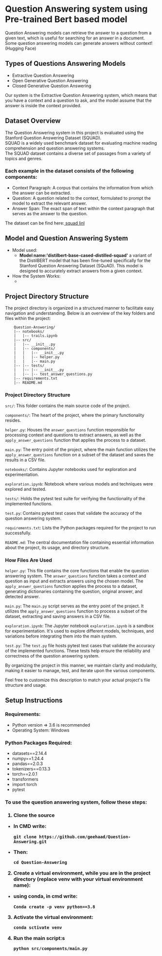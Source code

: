 # Question Answering system using Pre-trained Bert based model 

Question Answering models can retrieve the answer to a question from a given text, which is useful for searching for an answer in a document. <br> Some question answering models can generate answers without context! (Hugging Face)

<h2>Types of Questions Answering Models</h2>
<ul>
<li>Extractive Question Answering 
<li>Open Generative Question Answering 
<li>Closed Generative Question Answering 
</ul>

Our system is the Extractive Question Answering system, which means that you have a context and a question to ask, and the model assume that the answer is inside the context provided.

<h2>Dataset Overview</h2>
The Question Answering system in this project is evaluated using the Stanford Question Answering Dataset (SQUAD). <br>SQUAD is a widely used benchmark dataset for evaluating machine reading comprehension and question answering systems.<br>
The SQUAD dataset contains a diverse set of passages from a variety of topics and genres.
<br>
<h3>Each example in the dataset consists of the following components:</h3>
<ul>
<li>Context Paragraph: A corpus  that contains the information from which the answer can be extracted.
<li>Question: A question related to the context, formulated to prompt the model to extract the relevant answer.
<li>Answer Span: The exact span of text within the context paragraph that serves as the answer to the question.
</ul>
The dataset can be find here:<a href= "https://huggingface.co/datasets/squad"> squad linl </a>

<h2>Model and Question Answering System</h2>
    <ul>
    <li>Model used:
        <ul>
          <li> <b> Model name:'distilbert-base-cased-distilled-squad'</b> a variant of the DistilBERT model that has been fine-tuned specifically for the Stanford Question Answering Dataset (SQuAD). This model is designed to accurately extract answers from a given context.
          </ul>
    <li>How the System Works:
        <ul>
            <li> 
        </ul>
    </ul>

<h2>Project Directory Structure</h2>
The project directory is organized in a structured manner to facilitate easy navigation and understanding. Below is an overview of the key folders and files within the project:<br>
        
        Question-Answering/
        |-- notebooks/
        |   |-- trails.ipynb
        |-- src/
        |   |-- __init__.py
        |   |-- components/
        |   |   |-- __init__.py
        |   |   |-- helper.py
        |   |   |-- main.py
        |-- |-- tests/
        |   |-- |-- __init__.py
        |   |-- |-- test_answer_questions.py
        |-- requirements.txt
        |-- README.md
        
<h3>Project Directory Structure</h3>

<p><code>src/</code>: This folder contains the main source code of the project.</p>
<p><code>components/</code>: The heart of the project, where the primary functionality resides.</p>
<p><code>helper.py</code>: Houses the <code>answer_questions</code> function responsible for processing context and questions to extract answers, as well as the <code>apply_answer_questions</code> function that applies the process to a dataset.</p>
<p><code>main.py</code>: The entry point of the project, where the main function utilizes the <code>apply_answer_questions</code> function on a subset of the dataset and saves the results in a CSV file.</p>
<p><code>notebooks/</code>: Contains Jupyter notebooks used for exploration and experimentation.</p>
<p><code>exploration.ipynb</code>: Notebook where various models and techniques were explored and tested.</p>
<p><code>tests/</code>: Holds the pytest test suite for verifying the functionality of the implemented functions.</p>
<p><code>test.py</code>: Contains pytest test cases that validate the accuracy of the question answering system.</p>
<p><code>requirements.txt</code>: Lists the Python packages required for the project to run successfully.</p>
<p><code>README.md</code>: The central documentation file containing essential information about the project, its usage, and directory structure.</p>

<h3>How Files Are Used</h3>

<p><code>helper.py</code>: This file contains the core functions that enable the question answering system. The <code>answer_questions</code> function takes a context and question as input and extracts answers using the chosen model. The <code>apply_answer_questions</code> function applies the process to a dataset, generating dictionaries containing the question, original answer, and detected answer.</p>

<p><code>main.py</code>: The <code>main.py</code> script serves as the entry point of the project. It utilizes the <code>apply_answer_questions</code> function to process a subset of the dataset, extracting and saving answers in a CSV file.</p>

<p><code>exploration.ipynb</code>: The Jupyter notebook <code>exploration.ipynb</code> is a sandbox for experimentation. It's used to explore different models, techniques, and variations before integrating them into the main system.</p>

<p><code>test.py</code>: The <code>test.py</code> file hosts pytest test cases that validate the accuracy of the implemented functions. These tests help ensure the reliability and correctness of the question answering system.</p>

<p>By organizing the project in this manner, we maintain clarity and modularity, making it easier to manage, test, and iterate upon the various components.</p>

<p>Feel free to customize this description to match your actual project's file structure and usage.</p>



<h2> Setup Instructions </h2>

<h3>Requirements:</h3>
<ul>
    <li>Python version => 3.6 is recommended
    <li>Operating System: Windows
</ul>

<h3>Python Packages Required: </h3>
<ul> 
    <li>
        datasets==2.14.4
    <li>
        numpy==1.24.4
    <li>
        pandas==2.0.3
    <li>
        tokenizers==0.13.3
    <li>
        torch==2.0.1
    <li>
        transformers
    <li>
        import torch
    <li>
        pytest

</ul>

<h3>To use the question answering system, follow these steps:<h3>

1. Clone the source
* In CMD write: 

	```
	git clone https://github.com/geehaad/Question-Answering.git
	```
* Then:
    ```
    cd Question-Answering
    ```
2. Create a virtual environment, while you are in the project directory (replace venv with your virtual environment name):
* using conda, in cmd write:
    ```
    Conda create -p venv python==3.8
    ```

3. Activate the virtual environment:
    ```
    conda sctivate venv
    ```

4. Run the main script:s
    ```
    python src/components/main.py
    ```
